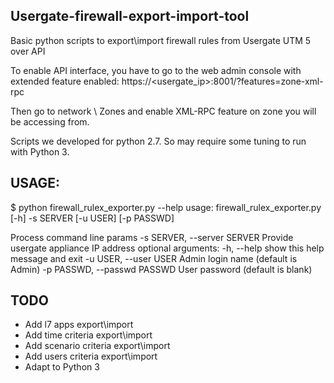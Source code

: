 ## Usergate-firewall-export-import-tool
Basic python scripts to export\import firewall rules from Usergate UTM 5 over API

To enable API interface, you have to go to the web admin console with extended feature enabled:
https://<usergate_ip>:8001/?features=zone-xml-rpc

Then go to network \ Zones and enable XML-RPC feature on zone you will be accessing from.

Scripts we developed for python 2.7. So may require some tuning to run with Python 3.


## USAGE:
$ python firewall_rulex_exporter.py --help
usage: firewall_rulex_exporter.py [-h] -s SERVER [-u USER] [-p PASSWD]

Process command line params
  -s SERVER, --server SERVER
                        Provide usergate appliance IP address
optional arguments:
  -h, --help            show this help message and exit
  -u USER, --user USER  Admin login name (default is Admin)
  -p PASSWD, --passwd PASSWD
                        User password (default is blank)

## TODO 
- Add l7 apps export\import
- Add time criteria export\import
- Add scenario criteria export\import
- Add users criteria export\import
- Adapt to Python 3
